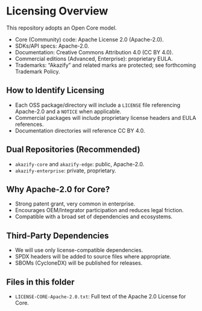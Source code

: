 # Licensing Overview

This repository adopts an Open Core model.

- Core (Community) code: Apache License 2.0 (Apache-2.0).
- SDKs/API specs: Apache-2.0.
- Documentation: Creative Commons Attribution 4.0 (CC BY 4.0).
- Commercial editions (Advanced, Enterprise): proprietary EULA.
- Trademarks: “Akazify” and related marks are protected; see forthcoming Trademark Policy.


## How to Identify Licensing

- Each OSS package/directory will include a `LICENSE` file referencing Apache-2.0 and a `NOTICE` when applicable.
- Commercial packages will include proprietary license headers and EULA references.
- Documentation directories will reference CC BY 4.0.


## Dual Repositories (Recommended)

- `akazify-core` and `akazify-edge`: public, Apache-2.0.
- `akazify-enterprise`: private, proprietary.


## Why Apache-2.0 for Core?

- Strong patent grant, very common in enterprise.
- Encourages OEM/Integrator participation and reduces legal friction.
- Compatible with a broad set of dependencies and ecosystems.


## Third-Party Dependencies

- We will use only license-compatible dependencies.
- SPDX headers will be added to source files where appropriate.
- SBOMs (CycloneDX) will be published for releases.


## Files in this folder

- `LICENSE-CORE-Apache-2.0.txt`: Full text of the Apache 2.0 License for Core.

